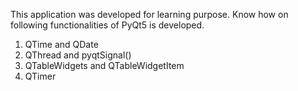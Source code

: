 This application was developed for learning purpose. Know how on following functionalities of PyQt5 is developed.
1. QTime and QDate
2. QThread and pyqtSignal()
3. QTableWidgets and QTableWidgetItem
4. QTimer

